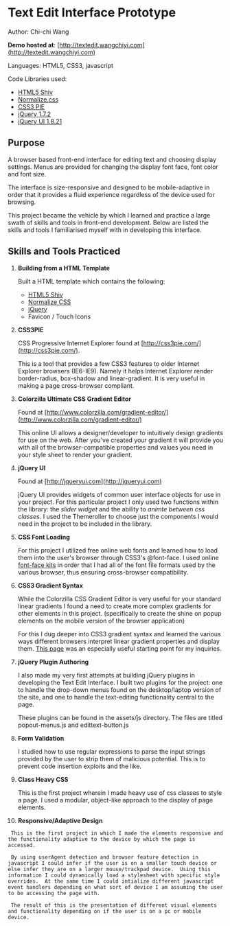 # Text Edit Interface Prototype #
Author: Chi-chi Wang

**Demo hosted at**: [http://textedit.wangchiyi.com](http://textedit.wangchiyi.com)

Languages: HTML5, CSS3, javascript

Code Libraries used:
  * [HTML5 Shiv](https://github.com/aFarkas/html5shiv)
  * [Normalize.css](http://necolas.github.com/normalize.css/)
  * [CSS3 PIE](http://css3pie.com)
  * [jQuery 1.7.2](http://jquery.com)
  * [jQuery UI 1.8.21](http://jqueryui.com)

## Purpose ##
A browser based front-end interface for editing text and choosing display settings.  Menus are provided for changing the display font face, font color and font size.

The interface is size-responsive and designed to be mobile-adaptive in order that it provides a fluid experience regardless of the device used for browsing.

This project became the vehicle by which I learned and practice a large swath of skills and tools in front-end development.  Below are listed the skills and tools I familiarised myself with in developing this interface.

## Skills and Tools Practiced ##

  1. **Building from a HTML Template**

     Built a HTML template which contains the following:
       - [HTML5 Shiv](https://github.com/aFarkas/html5shiv)
       - [Normalize CSS](http://necolas.github.com/normalize.css/)
       - [jQuery](http://jquery.com)
       - Favicon / Touch Icons

  2. **CSS3PIE**

     CSS Progressive Internet Explorer found at [http://css3pie.com/](http://css3pie.com/).

     This is a tool that provides a few CSS3 features to older Internet Explorer browsers (IE6-IE9).  Namely it helps Internet Explorer render border-radius, box-shadow and linear-gradient.  It is very useful in making a page cross-browser compliant.

  3. **Colorzilla Ultimate CSS Gradient Editor**

     Found at [http://www.colorzilla.com/gradient-editor/](http://www.colorzilla.com/gradient-editor/)

     This online UI allows a designer/developer to intuitively design gradients for use on the web.  After you've created your gradient it will provide you with all of the browser-compatible properties and values you need in your style sheet to render your gradient.

  4. **jQuery UI**
     
     Found at [http://jqueryui.com](http://jqueryui.com)

     jQuery UI provides widgets of common user interface objects for use in your project.  For this particular project I only used two functions within the library: the *slider widget* and the ability to *animte between css classes*.  I used the Themeroller to choose just the components I would need in the project to be included in the library.

  5. **CSS Font Loading**

     For this project I utilized free online web fonts and learned how to load them into the user's browser through CSS3's @font-face.  I used online [font-face kits](http://www.fontsquirrel.com/) in order that I had all of the font file formats used by the various browser, thus ensuring cross-browser compatibility.

  6. **CSS3 Gradient Syntax**

     While the Colorzilla CSS Gradient Editor is very useful for your standard linear gradients I found a need to create more complex gradients for other elements in this project.  (specifically to create the shine on popup elements on the mobile version of the browser application)

     For this I dug deeper into CSS3 gradient syntax and learned the various ways different browsers interpret linear gradient properties and display them.  [This page](http://www.the-art-of-web.com/css/linear-gradients/) was an especially useful starting point for my inquiries.

  7. **jQuery Plugin Authoring**
     
     I also made my very first attempts at building jQuery plugins in developing the Text Edit Interface.  I built two plugins for the project: one to handle the drop-down menus found on the desktop/laptop version of the site, and one to handle the text-editing functionality central to the page.

     These plugins can be found in the assets/js directory.  The files are titled popout-menus.js and edittext-button.js

  8. **Form Validation**

     I studied how to use regular expressions to parse the input strings provided by the user to strip them of malicious potential.  This is to prevent code insertion exploits and the like.

  9. **Class Heavy CSS**

     This is the first project wherein I made heavy use of css classes to style a page.  I used a modular, object-like approach to the display of page elements.

  10. **Responsive/Adaptive Design**

     This is the first project in which I made the elements responsive and the functionality adaptive to the device by which the page is accessed.

     By using userAgent detection and browser feature detection in javascript I could infer if the user is on a smaller touch device or else infer they are on a larger mouse/trackpad device.  Using this information I could dynamically load a stylesheet with specific style overrides.  At the same time I could intialize different javascript event handlers depending on what sort of device I am assuming the user to be accessing the page with.

     The result of this is the presentation of different visual elements and functionality depending on if the user is on a pc or mobile device.